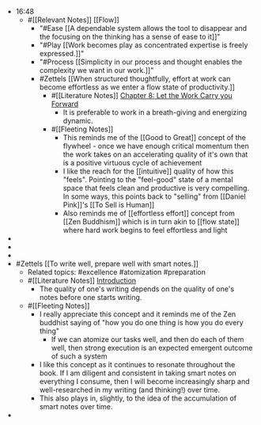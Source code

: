 - 16:48
    - #[[Relevant Notes]]  [[Flow]]
        - "#Ease [[A dependable system allows the tool to disappear and the focusing on the thinking has a sense of ease to it]]"
        - "#Play [[Work becomes play as concentrated expertise is freely expressed.]]"
        - "#Process [[Simplicity in our process and thought enables the complexity we want in our work.]]"
        - #Zettels [[When structured thoughtfully, effort at work can become effortless as we enter a flow state of productivity.]]
            - #[[Literature Notes]] [Chapter 8: Let the Work Carry you Forward](((RK0T2uHBh)))
                - It is preferable to work in a breath-giving and energizing dynamic.
            - #[[Fleeting Notes]]
                - This reminds me of the [[Good to Great]] concept of the flywheel - once we have enough critical momentum then the work takes on an accelerating quality of it's own that is a positive virtuous cycle of achievement
                - I like the reach for the [[intuitive]] quality of how this "feels". Pointing to the "feel-good" state of a mental space that feels clean and productive is very compelling. In some ways, this points back to "selling" from [[Daniel Pink]]'s [[To Sell is Human]]
                - Also reminds me of [[effortless effort]] concept from [[Zen Buddhism]] which is in turn akin to [[flow state]] where hard work begins to feel effortless and light
- 
- 
- 
- #Zettels [[To write well, prepare well with smart notes.]]
    - Related topics: #excellence #atomization #preparation
    - #[[Literature Notes]] [Introduction](((-AeNlDTdF)))
        - The quality of one's writing depends on the quality of one's notes before one starts writing.
    - #[[Fleeting Notes]]
        - I really appreciate this concept and it reminds me of the Zen buddhist saying of "how you do one thing is how you do every thing"
            - If we can atomize our tasks well, and then do each of them well, then strong execution is an expected emergent outcome of such a system
        - I like this concept as it continues to resonate throughout the book. If I am diligent and consistent in taking smart notes on everything I consume, then I will become increasingly sharp and well-researched in my writing (and thinking!) over time.
        - This also plays in, slightly, to the idea of the accumulation of smart notes over time.
- 
